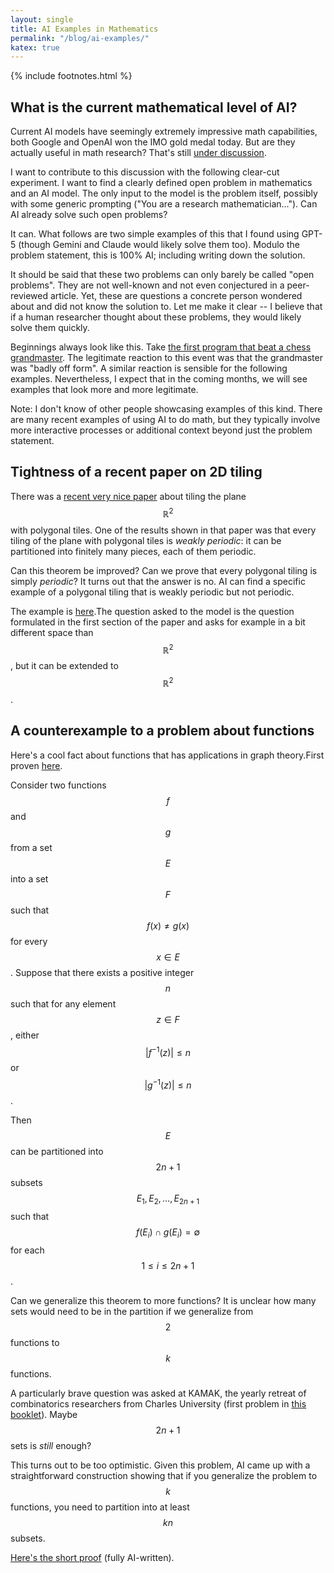 ```yaml
---
layout: single
title: AI Examples in Mathematics
permalink: "/blog/ai-examples/"
katex: true
---
```


{% include footnotes.html %}

## What is the current mathematical level of AI?

Current AI models have seemingly extremely impressive math capabilities, both Google and OpenAI won the IMO gold medal today. But are they actually useful in math research? That's still [under discussion](https://x.com/g_leech_/status/1974165458283860198). 

I want to contribute to this discussion with the following clear-cut experiment. I want to find a clearly defined open problem in mathematics and an AI model. The only input to the model is the problem itself, possibly with some generic prompting ("You are a research mathematician..."). Can AI already solve such open problems?

It can. What follows are two simple examples of this that I found using GPT-5 (though Gemini and Claude would likely solve them too). Modulo the problem statement, this is 100% AI; including writing down the solution. 

It should be said that these two problems can only barely be called "open problems". They are not well-known and not even conjectured in a peer-reviewed article. Yet, these are questions a concrete person wondered about and did not know the solution to. Let me make it clear -- I believe that if a human researcher thought about these problems, they would likely solve them quickly.

Beginnings always look like this. Take [the first program that beat a chess grandmaster](https://en.wikipedia.org/wiki/HiTech). The legitimate reaction to this event was that the grandmaster was "badly off form". A similar reaction is sensible for the following examples. Nevertheless, I expect that in the coming months, we will see examples that look more and more legitimate.

Note: I don't know of other people showcasing examples of this kind. There are many recent examples of using AI to do math, but they typically involve more interactive processes or additional context beyond just the problem statement.


## Tightness of a recent paper on 2D tiling

There was a [recent very nice paper](https://arxiv.org/pdf/2408.02151) about tiling the plane $$\mathbb{R}^2$$ with polygonal tiles. One of the results shown in that paper was that every tiling of the plane with polygonal tiles is _weakly periodic_: it can be partitioned into finitely many pieces, each of them periodic.

Can this theorem be improved? Can we prove that every polygonal tiling is simply _periodic_? It turns out that the answer is no. AI can find a specific example of a polygonal tiling that is weakly periodic but not periodic.

The example is [here](/assets/documents/tiling_solution.pdf).<footnote>The question asked to the model is the question formulated in the first section of the paper and asks for example in a bit different space than $$\mathbb{R}^2$$, but it can be extended to $$\mathbb{R}^2$$.</footnote>  


## A counterexample to a problem about functions

Here's a cool fact about functions that has applications in graph theory.<footnote>First proven <a href="https://onlinelibrary.wiley.com/doi/abs/10.1002/jgt.10146">here</a>.</footnote>

Consider two functions $$f$$ and $$g$$ from a set $$E$$ into a set $$F$$ such that $$f(x) \not= g(x)$$ for every $$x \in E$$. Suppose that there exists a positive integer $$n$$ such that for any element $$z \in F$$, either $$|f^{-1}(z)| \le n$$ or $$|g^{-1}(z)| \le n$$.

Then $$E$$ can be partitioned into $$2n + 1$$ subsets $$E_1, E_2, \dots, E_{2n+1}$$ such that $$f(E_i) \cap g(E_i) = \emptyset$$ for each $$1 \le i \le 2n + 1$$.

Can we generalize this theorem to more functions? It is unclear how many sets would need to be in the partition if we generalize from $$2$$ functions to $$k$$ functions.

A particularly brave question was asked at KAMAK, the yearly retreat of combinatorics researchers from Charles University (first problem in [this booklet](https://kam.mff.cuni.cz/~kamak/static/problems/2020.pdf)). Maybe $$2n+1$$ sets is _still_ enough?

This turns out to be too optimistic. Given this problem, AI came up with a straightforward construction showing that if you generalize the problem to $$k$$ functions, you need to partition into at least $$kn$$ subsets.

[Here's the short proof](/assets/documents/feghali_solution.pdf) (fully AI-written).






